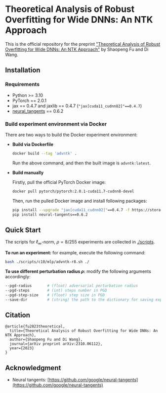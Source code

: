 # Theoretical Analysis of Robust Overfitting for Wide DNNs: An NTK Approach

This is the official repository for the preprint ["Theoretical Analysis of Robust Overfitting for Wide DNNs: An NTK Approach"](https://arxiv.org/abs/2310.06112) by Shaopeng Fu and Di Wang.

## Installation

### Requirements

- Python >= 3.10
- PyTorch == 2.0.1
- jax == 0.4.7 and jaxlib == 0.4.7 (`"jax[cuda11_cudnn82]"==0.4.7`)
- [neural_tangents](https://github.com/google/neural-tangents) == 0.6.2

### Build experiment environment via Docker

There are two ways to build the Docker experiment environment:

- **Build via Dockerfile**

  ```bash
  docker build --tag 'advntk' .
  ```

  Run the above command, and then the built image is `advntk:latest`.

- **Build manually**

  Firstly, pull the official PyTorch Docker image:

  ```bash
  docker pull pytorch/pytorch:2.0.1-cuda11.7-cudnn8-devel
  ```

  Then, run the pulled Docker image and install following packages:

  ```bash
  pip install --upgrade "jax[cuda11_cudnn82]"==0.4.7 -f https://storage.googleapis.com/jax-releases/jax_cuda_releases.html
  pip install neural-tangents==0.6.2

## Quick Start

The scripts for $\ell_\infty$-norm, $\rho=8/255$ experiments are collected in [./scripts](./scripts).	

**To run an experiment:** for example, execute the following command:

```bash
bash ./scripts/c10/mlp/advntk-r8.sh ./
```

**To use different perturbation radius $\rho$:** modify the following arguments accordingly:

```bash
--pgd-radius       # (float) adversarial perturbation radius
--pgd-steps        # (int) steps number in PGD
--pgd-step-size    # (float) step size in PGD
--save-dir         # (string) the path to the dictionary for saving experiment
```

## Citation

```
@article{fu2023theoretical,
  title={Theoretical Analysis of Robust Overfitting for Wide DNNs: An NTK Approach},
  author={Shaopeng Fu and Di Wang},
  journal={arXiv preprint arXiv:2310.06112},
  year={2023}
}
```

## Acknowledgment

- Neural tangents: [https://github.com/google/neural-tangents](https://github.com/google/neural-tangents)
